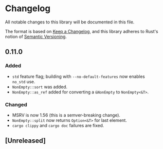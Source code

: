 # Changelog
All notable changes to this library will be documented in this file.

The format is based on [Keep a Changelog](https://keepachangelog.com/en/1.0.0/),
and this library adheres to Rust's notion of
[Semantic Versioning](https://semver.org/spec/v2.0.0.html).

## 0.11.0

### Added
- `std` feature flag; building with `--no-default-features` now enables `no_std` use.
- `NonEmpty::sort` was added.
- `NonEmpty::as_ref` added for converting a `&NonEmpty` to `NonEmpty<&T>`.

### Changed
- MSRV is now 1.56 (this is a semver-breaking change).
- `NonEmpty::split` now returns `Option<&T>` for last element.
- `cargo clippy` and `cargo doc` failures are fixed.

## [Unreleased]

